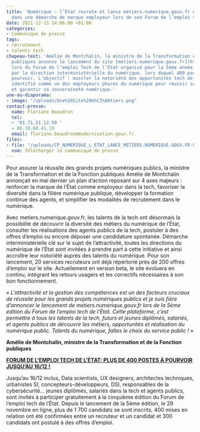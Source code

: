 ```yaml
---
title: 'Numérique : l’État recrute et lance metiers.numerique.gouv.fr et s’engage
  dans une démarche de marque employeur lors de son Forum de l’emploi tech'
date: 2021-12-15 14:06:00 +01:00
categories:
- Communiqué de presse
tags:
- recrutement
- talents tech
chapeau-text: 'Amélie de Montchalin, la ministre de la Transformation et de la Fonction
  publiques annonce le lancement du site [metiers.numerique.gouv.fr](https://metiers.numerique.gouv.fr/)
  lors du Forum de l’emploi Tech de l’État organisé pour la 5ème année consécutive
  par la direction interministérielle du numérique, lors duquel 400 postes sont à
  pourvoir. L’objectif : muscler la notoriété des opportunités tech de l’État et être
  identifié comme un des employeurs phares du numérique pour réussir sa transformation
  et garantir sa souveraineté numérique.'
une-ou-diaporama:
- image: "/uploads/Une%20Site%20m%C3%A9tiers.png"
contact-presse:
  name: Floriane Beaudron
  tel:
  - '01.71.21.12.50 '
  - 06.10.60.41.19
  email: floriane.beaudron@modernisation.gouv.fr
files:
- file: "/uploads/CP_NUMERIQUE_L_ETAT_LANCE_METIERS.NUMERIQUE.GOUV.FR-965f77.PDF"
  nom: Télécharger le communiqué de presse
---
```


Pour assurer la réussite des grands projets numériques publics, la ministre de la Transformation et de la Fonction publiques Amélie de Montchalin annonçait en mai dernier un plan d’action reposant sur 4 axes majeurs : renforcer la marque de l’État comme employeur dans la tech, favoriser la diversité dans la filière numérique publique, développer la formation continue des agents, et simplifier les modalités de recrutement dans le numérique.

Avec metiers.numerique.gouv.fr, les talents de la tech ont désormais la possibilité de découvrir la diversité des métiers du numérique de l’État, consulter les réalisations des agents publics de la tech, postuler à des offres d’emploi ou encore déposer une candidature spontanée. Démarche interministérielle clé sur le sujet de l’attractivité, toutes les directions du numérique de l’État sont invitées à prendre part à cette initiative et ainsi accroître leur notoriété auprès des talents du numérique. Pour son lancement, 20 services recruteurs ont déjà répertorié près de 200 offres d’emploi sur le site. Actuellement en version beta, le site évoluera en continu, intégrant les retours usagers et les correctifs nécessaires à son bon fonctionnement.

« *L’attractivité et la gestion des compétences est un des facteurs cruciaux de réussite pour les grands projets numériques publics et je suis fière d’annoncer le lancement de metiers.numerique.gouv.fr lors de la 5ème édition du Forum de l’emploi tech de l’État. Cette plateforme, c’est permettre à tous les talents de la tech, futurs et jeunes diplômés, salariés, et agents publics de découvrir les métiers, opportunités et réalisation du numérique public. Talents du numérique, faîtes le choix du service public !* »

**Amélie de Montchalin, ministre de la Transformation et de la Fonction publiques**

[**FORUM DE L’EMPLOI TECH DE L’ÉTAT: PLUS DE 400 POSTES À POURVOIR JUSQU’AU 16/12 !**](https://www.numerique.gouv.fr/espace-presse/numerique-letat-recrute-300-postes-lors-de-son-forum-de-lemploi-tech/)

Jusqu’au 16/12 inclus, Data scientists, UX designers, architectes techniques, urbanistes SI, concepteurs-développeurs, DSI, responsables de la cybersécurité… jeunes diplômés, salariés dans la tech et agents publics, sont invités à participer gratuitement à la cinquième édition du Forum de l’emploi tech de l’État. Depuis le lancement de la 5ème édition, le 29 novembre en ligne, plus de 1 700 candidats se sont inscrits, 400 mises en relation ont été confirmées entre un recruteur et un candidat et 300 candidats ont postulé à des offres d’emploi. 